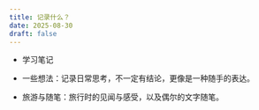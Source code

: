 ```yaml
---
title: 记录什么？
date: 2025-08-30
draft: false
---
```

* 学习笔记
* 一些想法：记录日常思考，不一定有结论，更像是一种随手的表达。

* 旅游与随笔：旅行时的见闻与感受，以及偶尔的文字随笔。